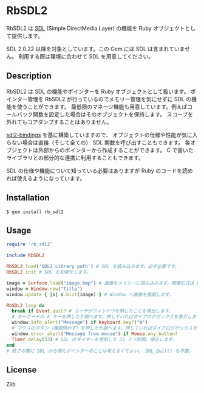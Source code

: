 # RbSDL2

RbSDL2 は [SDL](https://www.libsdl.org) (Simple DirectMedia Layer) の機能を
Ruby オブジェクトとして提供します。

SDL 2.0.22 以降を対象としています。この Gem には SDL は含まれていません。
利用する際は環境に合わせて SDL を用意してください。

## Description

RbSDL2 は SDL の機能やポインターを Ruby オブジェクトとして扱います。
ポインター管理を RbSDL2 が行っているのでメモリー管理を気にせずに SDL の機能を使うことができます。
最低限のマネージ機能も用意しています。例えばコールバック関数を設定した場合はそのオブジェクトを保持します。
スコープを外れてもコアダンプすることはありません。

[sdl2-bindings](https://rubygems.org/gems/sdl2-bindings) を基に構築していますので、
オブジェクトの仕様や性能が気に入らない場合は直接（そして全ての） SDL 関数を呼び出すこともできます。
各オブジェクトは外部からのポインターから作成することができます。
C で書いたライブラリとの部分的な連携に利用することもできます。

SDL の仕様や機能について知っている必要はありますが Ruby のコードを読めれば使えるようになっています。

## Installation

    $ gem install rb_sdl2

## Usage

```ruby
require 'rb_sdl2'

include RbSDL2

RbSDL2.load('SDL2 Library path') # SDL を読み込みます。必ず必要です。
RbSDL2.init # SDL を初期化します。

image = Surface.load("image.bmp") # 画像をメモリーに読み込みます。画像形式は BMP のみです。
window = Window.new("Title")
window.update { |s| s.blit(image) } # Window へ画像を描画します。

RbSDL2.loop do
  break if Event.quit? # ユーザがウィンドウを閉じたことを検出します。
  # キーボードの A キーを押したか調べます。押していればダイアログボックスを表示します。
  window.info_alert("Message") if Keyboard.key?("A")
  # マウスのボタン（種類問わず）を押したか調べます。押していればダイアログボックスを表示します。
  window.error_alert("Message from mouse") if Mouse.any_button?
  Timer.delay(33) # SDL のタイマーを使用して 33 ミリ秒間、停止します。
end
# 終了の際に SDL から得たポインターのことは考えなくてよい。 SDL_Quit() も不要。
```

## License

Zlib
